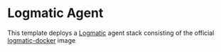 # Logmatic Agent

This template deploys a [Logmatic](https://www.logmatic.io/) agent stack consisting of the official [logmatic-docker](https://github.com/logmatic/logmatic-docker) image
